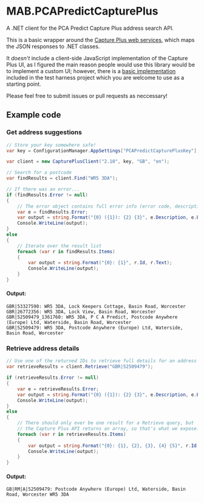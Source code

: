 # MAB.PCAPredictCapturePlus
A .NET client for the PCA Predict Capture Plus address search API.

This is a basic wrapper around the [Capture Plus web services][1], which maps the JSON responses to .NET classes. 

It *doesn't* include a client-side JavaScript implementation of the Capture Plus UI, as I figured the main reason people would use this library would be to implement a custom UI; however, there is a [basic implementation][2]  included in the test harness project which you are welcome to use as a starting point.

Please feel free to submit issues or pull requests as neccessary!

## Example code

### Get address suggestions
```cs
// Store your key somewhere safe!
var key = ConfigurationManager.AppSettings["PCAPredictCapturePlusKey"];

var client = new CapturePlusClient("2.10", key, "GB", "en");

// Search for a postcode
var findResults = client.Find("WR5 3DA");

// If there was an error...
if (findResults.Error != null)
{
    // The error object contains full error info (error code, description, cause and resolution)
    var e = findResults.Error;
    var output = string.Format("{0} ({1}): {2} {3}", e.Description, e.Error, e.Cause, e.Resolution);
    Console.WriteLine(output);
}
else
{
    // Iterate over the result list
    foreach (var r in findResults.Items)
    {
        var output = string.Format("{0}: {1}", r.Id, r.Text);
        Console.WriteLine(output);
    }
}
```
#### Output:

    GBR|53327590: WR5 3DA, Lock Keepers Cottage, Basin Road, Worcester 
    GBR|26772356: WR5 3DA, Lock View, Basin Road, Worcester 
    GBR|52509479_1361760: WR5 3DA, P C A Predict, Postcode Anywhere (Europe) Ltd, Waterside, Basin Road, Worcester 
    GBR|52509479: WR5 3DA, Postcode Anywhere (Europe) Ltd, Waterside, Basin Road, Worcester 
    
### Retrieve address details
```cs
// Use one of the returned IDs to retrieve full details for an address
var retrieveResults = client.Retrieve("GBR|52509479");

if (retrieveResults.Error != null)
{
    var e = retrieveResults.Error;
    var output = string.Format("{0} ({1}): {2} {3}", e.Description, e.Error, e.Cause, e.Resolution);
    Console.WriteLine(output);
}
else
{
    // There should only ever be one result for a Retrieve query, but 
    // the Capture Plus API returns an array, so that's what we expose...
    foreach (var r in retrieveResults.Items)
    {
        var output = string.Format("{0}: {1}, {2}, {3}, {4} {5}", r.Id, r.Company, r.Line1, r.Line2, r.City, r.PostalCode);
        Console.WriteLine(output);
    }
}
```
#### Output:
    
    GB|RM|A|52509479: Postcode Anywhere (Europe) Ltd, Waterside, Basin Road, Worcester WR5 3DA

[1]: http://www.pcapredict.com/Support/WebService/ServicesList/CapturePlus
[2]: https://github.com/markashleybell/MAB.PCAPredictCapturePlus/blob/master/MAB.PCAPredictCapturePlus.TestHarness/Scripts/main.js
